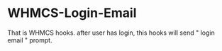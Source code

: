 # WHMCS-Login-Email
That is WHMCS hooks. after user has login, this hooks will send " login email " prompt.
